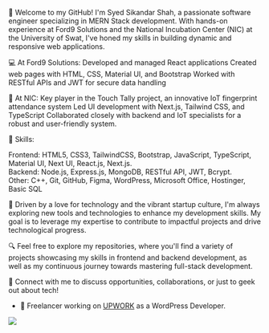 👋 Welcome to my GitHub! I'm Syed Sikandar Shah, a passionate software engineer specializing in MERN Stack development. With hands-on experience at Ford9 Solutions and the National Incubation Center (NIC) at the University of Swat, I've honed my skills in building dynamic and responsive web applications.

💻 At Ford9 Solutions:
Developed and managed React applications
Created web pages with HTML, CSS, Material UI, and Bootstrap
Worked with RESTful APIs and JWT for secure data handling

🚀 At NIC:
Key player in the Touch Tally project, an innovative IoT fingerprint attendance system
Led UI development with Next.js, Tailwind CSS, and TypeScript
Collaborated closely with backend and IoT specialists for a robust and user-friendly system.

🔧 Skills:

Frontend: HTML5, CSS3, TailwindCSS, Bootstrap, JavaScript, TypeScript, Material UI, Next UI, React.js, Next.js.                                                        
Backend: Node.js, Express.js, MongoDB, RESTful API, JWT, Bcrypt.                                                                                                       
Other: C++, Git, GitHub, Figma, WordPress, Microsoft Office, Hostinger, Basic SQL

🌟 Driven by a love for technology and the vibrant startup culture, I'm always exploring new tools and technologies to enhance my development skills. My goal is to leverage my expertise to contribute to impactful projects and drive technological progress.

🔍 Feel free to explore my repositories, where you'll find a variety of projects showcasing my skills in frontend and backend development, as well as my continuous journey towards mastering full-stack development.

🤝 Connect with me to discuss opportunities, collaborations, or just to geek out about tech!

- 💞️ Freelancer working on [UPWORK](https://www.upwork.com/freelancers/~0111db188090be018c?viewMode=1) as a WordPress Developer.


<img src="https://github-readme-stats.vercel.app/api?username=Sayed70480&&show_icons=true&title_color=ffffff&icon_color=bb2acf&text_color=daf7dc&bg_color=151515">

<!---
Sayed70480/Sayed70480 is a ✨ special ✨ repository because its `README.md` (this file) appears on your GitHub profile.
You can click the Preview link to take a look at your changes.
--->
